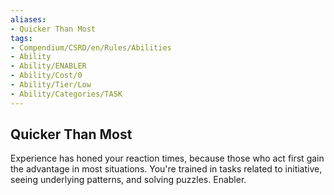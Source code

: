 ```yaml
---
aliases:
- Quicker Than Most
tags:
- Compendium/CSRD/en/Rules/Abilities
- Ability
- Ability/ENABLER
- Ability/Cost/0
- Ability/Tier/Low
- Ability/Categories/TASK
---
```


  
## Quicker Than Most  
Experience has honed your reaction times, because those who act first gain the advantage in most situations. You're trained in tasks related to initiative, seeing underlying patterns, and solving puzzles. Enabler. 